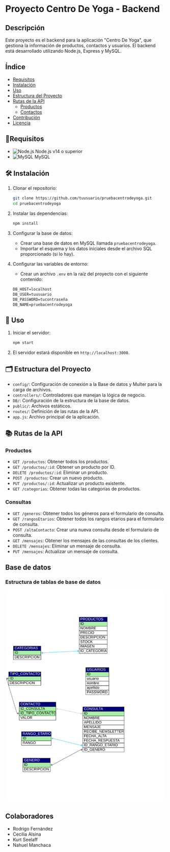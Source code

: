 # Proyecto Centro De Yoga - Backend

## Descripción

Este proyecto es el backend para la aplicación "Centro De Yoga", que gestiona la información de productos, contactos y usuarios. El backend está desarrollado utilizando Node.js, Express y MySQL.

## Índice

- [Requisitos](#requisitos)
- [Instalación](#instalación)
- [Uso](#uso)
- [Estructura del Proyecto](#estructura-del-proyecto)
- [Rutas de la API](#rutas-de-la-api)
  - [Productos](#productos)
  - [Contactos](#contactos)
- [Contribución](#contribución)
- [Licencia](#licencia)

## 🚀Requisitos

- ![Node.js](https://img.shields.io/badge/Node.js-14%2B-green) Node.js v14 o superior
- ![MySQL](https://img.shields.io/badge/MySQL-5.7%2B-blue) MySQL

## 🛠 Instalación

1. Clonar el repositorio:

    ```bash
    git clone https://github.com/tuusuario/pruebacentrodeyoga.git
    cd pruebacentrodeyoga
    ```

2. Instalar las dependencias:

    ```bash
    npm install
    ```

3. Configurar la base de datos:

   - Crear una base de datos en MySQL llamada `pruebacentrodeyoga`.
   - Importar el esquema y los datos iniciales desde el archivo SQL proporcionado (si lo hay).

4. Configurar las variables de entorno:

   - Crear un archivo `.env` en la raíz del proyecto con el siguiente contenido:

    ```env
    DB_HOST=localhost
    DB_USER=tuusuario
    DB_PASSWORD=tucontraseña
    DB_NAME=pruebacentrodeyoga
    ```

## 🚀 Uso

1. Iniciar el servidor:

    ```bash
    npm start
    ```

2. El servidor estará disponible en `http://localhost:3000`.

## 🗂 Estructura del Proyecto

- `config/`: Configuración de conexión a la Base de datos y Multer para la carga de archivos.
- `controllers/`: Controladores que manejan la lógica de negocio.
- `DB/`: Configuración de la estructura de la base de datos.
- `public/`: Archivos estáticos.
- `routes/`: Definición de las rutas de la API.
- `app.js`: Archivo principal de la aplicación.

## 📚 Rutas de la API

### Productos

- `GET /productos`: Obtener todos los productos.
- `GET /productos/:id`: Obtener un producto por ID.
- `DELETE /productos/:id`: Eliminar un producto.
- `POST /productos`: Crear un nuevo producto.
- `PUT /productos/:id`: Actualizar un producto existente.
- `GET /categorias`: Obtener todas las categorías de productos.

### Consultas

- `GET /generos`: Obtener todos los géneros para el formulario de consulta.
- `GET /rangosEtarios`: Obtener todos los rangos etarios para el formulario de consulta.
- `POST /altaContacto`: Crear una nueva consulta desde el formulario de consulta.
- `GET /mensajes`: Obtener los mensajes de las consultas de los clientes.
- `DELETE /mensajes`: Eliminar un mensaje de consulta.
- `PUT /mensajes`: Actualizar un mensaje de consulta.

## Base de datos

### Estructura de tablas de base de datos

![Estructura de tablas](/DB/yoga.svg)


## Colaboradores

- Rodrigo Fernández
- Cecilia Alsina
- Kurt Seelaff
- Nahuel Manchaca



